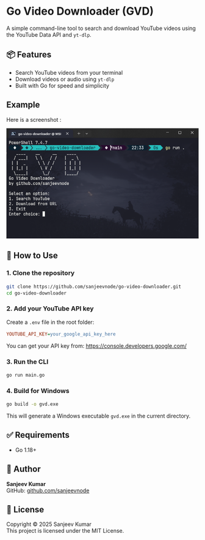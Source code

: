 # Go Video Downloader (GVD)

A simple command-line tool to search and download YouTube videos using the YouTube Data API and `yt-dlp`.

## 📦 Features

- Search YouTube videos from your terminal
- Download videos or audio using `yt-dlp`
- Built with Go for speed and simplicity

## Example

Here is a screenshot :

![Screenshot](example/image.png)

## 🚀 How to Use

### 1. Clone the repository

```bash
git clone https://github.com/sanjeevnode/go-video-downloader.git
cd go-video-downloader
```

### 2. Add your YouTube API key

Create a `.env` file in the root folder:

```ini
YOUTUBE_API_KEY=your_google_api_key_here
```

You can get your API key from: https://console.developers.google.com/

### 3. Run the CLI

```bash
go run main.go
```

### 4. Build for Windows

```bash
go build -o gvd.exe
```

This will generate a Windows executable `gvd.exe` in the current directory.

## ✅ Requirements

- Go 1.18+

## 🧑 Author

**Sanjeev Kumar**  
GitHub: [github.com/sanjeevnode](https://github.com/sanjeevnode)

## 📝 License

Copyright © 2025 Sanjeev Kumar  
This project is licensed under the MIT License.
